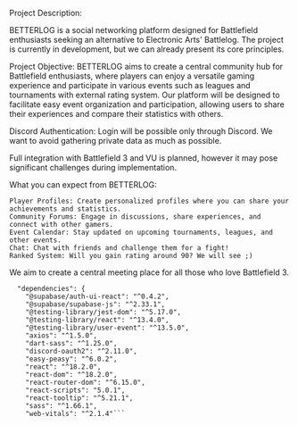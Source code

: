 Project Description:

BETTERLOG is a social networking platform designed for Battlefield enthusiasts seeking an alternative to Electronic Arts' Battlelog. The project is currently in development, but we can already present its core principles.

Project Objective:
BETTERLOG aims to create a central community hub for Battlefield enthusiasts, where players can enjoy a versatile gaming experience and participate in various events such as leagues and tournaments with external rating system. 
Our platform will be designed to facilitate easy event organization and participation, allowing users to share their experiences and compare their statistics with others.

Discord Authentication:
Login will be possible only through Discord. We want to avoid gathering private data as much as possible.

Full integration with Battlefield 3 and VU is planned, however it may pose significant challenges during implementation.

What you can expect from BETTERLOG:

    Player Profiles: Create personalized profiles where you can share your achievements and statistics.
    Community Forums: Engage in discussions, share experiences, and connect with other gamers.
    Event Calendar: Stay updated on upcoming tournaments, leagues, and other events.
    Chat: Chat with friends and challenge them for a fight!
    Ranked System: Will you gain rating around 90? We will see ;) 

We aim to create a central meeting place for all those who love Battlefield 3.
```
  "dependencies": {
    "@supabase/auth-ui-react": "^0.4.2",
    "@supabase/supabase-js": "^2.33.1",
    "@testing-library/jest-dom": "^5.17.0",
    "@testing-library/react": "^13.4.0",
    "@testing-library/user-event": "^13.5.0",
    "axios": "^1.5.0",
    "dart-sass": "^1.25.0",
    "discord-oauth2": "^2.11.0",
    "easy-peasy": "^6.0.2",
    "react": "^18.2.0",
    "react-dom": "^18.2.0",
    "react-router-dom": "^6.15.0",
    "react-scripts": "5.0.1",
    "react-tooltip": "^5.21.1",
    "sass": "^1.66.1",
    "web-vitals": "^2.1.4"```
